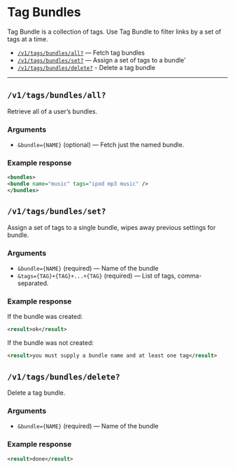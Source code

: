 # Tag Bundles

Tag Bundle is a collection of tags. Use Tag Bundle to filter links by a set of tags at a time.

* [`/v1/tags/bundles/all?`](#v1tagsbundlesall) — Fetch tag bundles
* [`/v1/tags/bundles/set?`](#v1tagsbundlesset) — Assign a set of tags to a bundle'
* [`/v1/tags/bundles/delete?`](#v1tagsbundlesdelete) - Delete a tag bundle

---

## `/v1/tags/bundles/all?`

Retrieve all of a user’s bundles.

### Arguments

- `&bundle={NAME}` (optional) — Fetch just the named bundle.

### Example response

```xml
<bundles>
<bundle name="music" tags="ipod mp3 music" />
</bundles>
```

## `/v1/tags/bundles/set?`

Assign a set of tags to a single bundle, wipes away previous settings for bundle.

### Arguments

- `&bundle={NAME}` (required) — Name of the bundle
- `&tags={TAG}+{TAG}+...+{TAG}` (required) — List of tags, comma-separated.

### Example response

If the bundle was created:

```xml
<result>ok</result>
```

If the bundle was not created:

```xml
<result>you must supply a bundle name and at least one tag</result>
```

## `/v1/tags/bundles/delete?`

Delete a tag bundle.

### Arguments

- `&bundle={NAME}` (required) — Name of the bundle

### Example response

```xml
<result>done</result>
```
